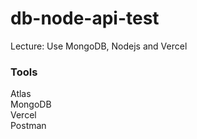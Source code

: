 # db-node-api-test
Lecture: Use MongoDB, Nodejs and Vercel




### Tools
Atlas  
MongoDB  
Vercel  
Postman  